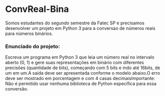 # ConvReal-Bina

Somos estudantes do segundo semestre da Fatec SP e precisamos desenvolver um projeto em Python 3 para a conversao de números reais para números binários. <br>
<h3>Enunciado do projeto:</h3> 
Escreva um programa em Python 3 que leia um número real no intervalo aberto (0, 1) e gere suas representações em binário com diferentes precisões 
(quantidade de bits), começando com 5 bits e indo até 16bits, de um em um.A saída deve ser apresentada conforme o modelo abaixo.O erro deve ser mostrado em 
porcentagem e com 4 casas decimaisImportante: Não é permitido usar nenhuma biblioteca de Python específica para essa conversão.
